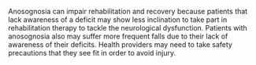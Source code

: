 Anosognosia can impair rehabilitation and recovery because patients that lack awareness of a deficit may show less inclination to take part in rehabilitation therapy to tackle the neurological dysfunction. Patients with anosognosia also may suffer more frequent falls due to their lack of awareness of their deficits. Health providers may need to take safety precautions that they see fit in order to avoid injury.